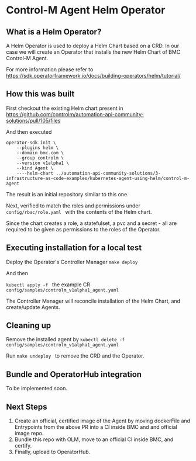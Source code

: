 # Control-M Agent Helm Operator

## What is a Helm Operator?

A Helm Operator is used to deploy a Helm Chart based on a CRD.
In our case we will create an Operator that installs the new Helm Chart of BMC Control-M Agent.

For more information please refer to
 https://sdk.operatorframework.io/docs/building-operators/helm/tutorial/


## How this was built

First checkout the existing Helm chart present in
 https://github.com/controlm/automation-api-community-solutions/pull/105/files

And then executed

```
operator-sdk init \
    --plugins helm \
    --domain bmc.com \
    --group controlm \
    --version v1alpha1 \
    --kind Agent \
    ----helm-chart ../automation-api-community-solutions/3-infrastructure-as-code-examples/kubernetes-agent-using-helm/control-m-agent
```

The result is an initial repository similar to this one.

Next, verified to match the roles and permissions under ```config/rbac/role.yaml ``` with the contents of the Helm chart.

Since the chart creates a role, a statefulset, a pvc and a secret - all are required to be given as permissions to the roles of the Operator.

## Executing installation for a local test 

Deploy the Operator's Controller Manager ```make deploy ```

And then

```kubectl apply -f ``` the example CR ```config/samples/controlm_v1alpha1_agent.yaml ```

The Controller Manager will reconcile installation of the Helm Chart, and create/update Agents.

## Cleaning up

Remove the installed agent by ```kubectl delete -f config/samples/controlm_v1alpha1_agent.yaml ```

Run ```make undeploy ``` to remove the CRD and the Operator.

## Bundle and OperatorHub integration

To be implemented soon.

## Next Steps

1. Create an official, certified image of the Agent by moving dockerFile and Entrypoints from the above PR into a CI inside BMC and and official image repo.
2. Bundle this repo with OLM, move to an official CI inside BMC, and certify.
3. Finally, upload to OperatorHub.